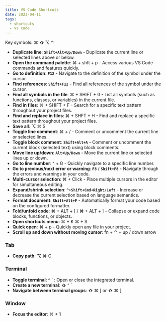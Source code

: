 ```yaml
---
title: VS Code Shortcuts
date: 2023-04-11
tags:
  - shortcuts
  - vs code
---
```


Key symbols: ⌘ **⇧ ⌥ ⌃**

- **Duplicate line**: **`Shift+Alt+Up/Down`** - Duplicate the current line or selected lines above or below.
- **Open the command palette**: ⌘ + shft + p - Access various VS Code commands and features quickly.
- **Go to definition**: **`F12`** - Navigate to the definition of the symbol under the cursor.
- **Find references**: **`Shift+F12`** - Find all references of the symbol under the cursor.
- **Find all symbols in the file**: ⌘ + SHIFT + 0 - List all symbols (such as functions, classes, or variables) in the current file.
- **Find in files**: ⌘ + SHIFT + F - Search for a specific text pattern throughout your project files.
- **Find and replace in files**: ⌘ + SHFT + H - Find and replace a specific text pattern throughout your project files.
- **Save all**: **⌥** ⌘ S
- **Toggle line comment**: ⌘ + /  - Comment or uncomment the current line or selected lines.
- **Toggle block comment**: **`Shift+Alt+A`** - Comment or uncomment the current block (selected text) using block comments.
- **Move line up/down**: **`Alt+Up/Down`** - Move the current line or selected lines up or down.
- **Go to line number**: ^ + G - Quickly navigate to a specific line number.
- **Go to previous/next error or warning**: **`F8`** / **`Shift+F8`** - Navigate through the errors and warnings in your code.
- **Multi-cursor selection**: ⌘ + Click  - Place multiple cursors in the editor for simultaneous editing.
- **Expand/shrink selection**:  **`^+Shift+Cmd+Right/Left`** - Increase or decrease the current selection based on language semantics.
- **Format document**: **`Shift+Alt+F`** - Automatically format your code based on the configured formatter.
- **Fold/unfold code**: ⌘ + ALT + [  / ⌘ + ALT + ] - Collapse or expand code blocks, functions, or objects.
- **Open shortcuts menu**: ⌘ + K ⌘ + S
- **Quick open**: ⌘ + p - Quickly open any file in your project.
- **Scroll up and down without moving cursor**: fn + ⌃ + up  / down arrow

### Tab

- **Copy path**: **⌥** ⌘ C

### Terminal

- **Toggle terminal**: ^ ` : Open or close the integrated terminal.
- **Create a new terminal**: **⇧** ^ `
- **Navigate between terminal groups**: **⇧** ⌘ ] or **⇧** ⌘ [

### Window

- **Focus the editor**: ⌘ + 1

